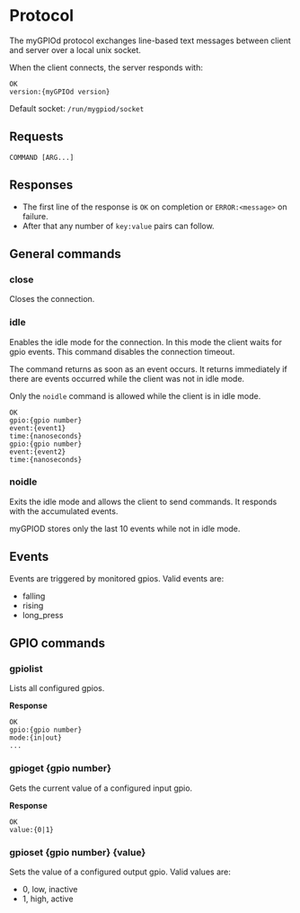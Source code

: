 # Protocol

The myGPIOd protocol exchanges line-based text messages between client and server over a local unix socket.

When the client connects, the server responds with:

```
OK
version:{myGPIOd version}
```

Default socket: `/run/mygpiod/socket`

## Requests

```
COMMAND [ARG...]
```

## Responses

- The first line of the response is `OK` on completion or `ERROR:<message>` on failure.
- After that any number of `key:value` pairs can follow.

## General commands

### close

Closes the connection.

### idle

Enables the idle mode for the connection. In this mode the client waits for gpio events. This command disables the connection timeout.

The command returns as soon as an event occurs. It returns immediately if there are events occurred while the client was not in idle mode.

Only the `noidle` command is allowed while the client is in idle mode.

```
OK
gpio:{gpio number}
event:{event1}
time:{nanoseconds}
gpio:{gpio number}
event:{event2}
time:{nanoseconds}
```

### noidle

Exits the idle mode and allows the client to send commands. It responds with the accumulated events.

myGPIOD stores only the last 10 events while not in idle mode.

## Events

Events are triggered by monitored gpios. Valid events are:

- falling
- rising
- long_press

## GPIO commands

### gpiolist

Lists all configured gpios.

**Response**

```
OK
gpio:{gpio number}
mode:{in|out}
...
```

### gpioget {gpio number}

Gets the current value of a configured input gpio.

**Response**

```
OK
value:{0|1}
```

### gpioset {gpio number} {value}

Sets the value of a configured output gpio. Valid values are:

- 0, low, inactive
- 1, high, active
